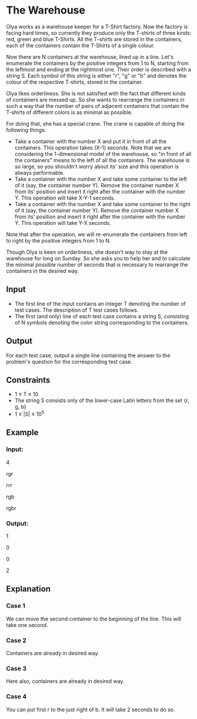# The Warehouse

Olya works as a warehouse keeper for a T-Shirt factory. 
Now the factory is facing hard times, so currently they produce only the T-shirts of three kinds: red, green and blue T-Shirts. 
All the T-shirts are stored in the containers, each of the containers contain the T-Shirts of a single colour.

Now there are N containers at the warehouse, lined up in a line. 
Let's enumerate the containers by the positive integers from 1 to N, starting from the leftmost and ending at the rightmost one. 
Their order is described with a string S. 
Each symbol of this string is either "r", "g" or "b" and denotes the colour of the respective T-shirts, stored in the container.

Olya likes orderliness. She is not satisfied with the fact that different kinds of containers are messed up. 
So she wants to rearrange the containers in such a way that the number of pairs of adjacent containers that 
contain the T-shirts of different colors is as minimal as possible.

For doing that, she has a special crane. The crane is capable of doing the following things:

- Take a container with the number X and put it in front of all the containers. This operation takes (X-1) seconds. 
Note that we are considering the 1-dimensional model of the warehouse, so "in front of all the containers" means to the left of all the containers. 
The warehouse is so large, so you shouldn't worry about its' size and this operation is always performable.
- Take a container with the number X and take some container to the left of it (say, the container number Y). 
Remove the container number X from its' position and insert it right after the container with the number Y. This operation will take X-Y-1 seconds.
- Take a container with the number X and take some container to the right of it (say, the container number Y). 
Remove the container number X from its' position and insert it right after the container with the number Y. This operation will take Y-X seconds.

Note that after the operation, we will re-enumerate the containers from left to right by the positive integers from 1 to N.

Though Olya is keen on orderliness, she doesn't way to stay at the warehouse for long on Sunday. 
So she asks you to help her and to calculate the minimal possible number of seconds that is necessary to rearrange the containers in the desired way.

## Input

- The first line of the input contains an integer T denoting the number of test cases. The description of T test cases follows.
- The first (and only) line of each test case contains a string S, consisting of N symbols denoting the color string corresponding to the containers.

## Output

For each test case, output a single line containing the answer to the problem's question for the corresponding test case.

## Constraints

- 1 ≤ T ≤ 10
- The string S consists only of the lower-case Latin letters from the set {r, g, b}
- 1 ≤ |S| ≤ 10<sup>5</sup>

## Example

### Input:

4

rgr

rrr

rgb

rgbr

### Output:

1

0

0

2

## Explanation

### Case 1

We can move the second container to the beginning of the line. This will take one second.

### Case 2

Containers are already in desired way.

### Case 3

Here also, containers are already in desired way.

### Case 4

You can put first r to the just right of b. It will take 2 seconds to do so.
